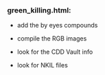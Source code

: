 ### green_killing.html:
- add the by eyes compounds
- compile the RGB images
- look for the CDD Vault info

- look for NKIL files
